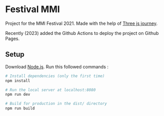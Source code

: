 # Festival MMI

Project for the MMI Festival 2021. Made with the help of [Three js journey](https://threejs-journey.xyz/).

Recently (2023) added the Github Actions to deploy the project on Github Pages.

## Setup

Download [Node.js](https://nodejs.org/en/download/).
Run this followed commands :

``` bash
# Install dependencies (only the first time)
npm install

# Run the local server at localhost:8080
npm run dev

# Build for production in the dist/ directory
npm run build
```

